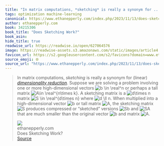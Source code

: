 ```yaml
---
title: "In matrix computations, *sketching* is really a synonym for ..."
tags: optimization machine-learning
canonical: https://www.ethanepperly.com/index.php/2023/11/13/does-sketching-work/
author: ethanepperly.com
book: 34215306
book_title: "Does Sketching Work?"
book_asin: 
hide_title: true
readwise_url: https://readwise.io/open/627064576
image: https://readwise-assets.s3.amazonaws.com/static/images/article4.6bc1851654a0.png
favicon_url: https://s2.googleusercontent.com/s2/favicons?domain=www.ethanepperly.com
source_emoji: 🌐
source_url: "https://www.ethanepperly.com/index.php/2023/11/13/does-sketching-work/#:~:text=In%20matrix%20computations%2C,%22Rendered%20by%20QuickLaTeX.com%22%29."
---
```


> In matrix computations, *sketching* is really a synonym for (linear) *[dimensionality reduction](https://en.wikipedia.org/wiki/Dimensionality_reduction)*. Suppose we are solving a problem involving one or more high-dimensional vectors ![b \in \real^n](https://www.ethanepperly.com/wp-content/ql-cache/quicklatex.com-ddb0539706f0e19f796b7f6effe98b00_l3.svg "Rendered by QuickLaTeX.com") or perhaps a tall matrix ![A\in \real^{n\times k}](https://www.ethanepperly.com/wp-content/ql-cache/quicklatex.com-164e9b7d7f19950cd0af6c10ffec883a_l3.svg "Rendered by QuickLaTeX.com"). A sketching matrix is a ![d\times n](https://www.ethanepperly.com/wp-content/ql-cache/quicklatex.com-b118eb48a0f3a3bb7ac8f8d265c0300d_l3.svg "Rendered by QuickLaTeX.com") matrix ![S \in \real^{d\times n}](https://www.ethanepperly.com/wp-content/ql-cache/quicklatex.com-7c537b1753cb56097f1a93564131f2c8_l3.svg "Rendered by QuickLaTeX.com") where ![d \ll n](https://www.ethanepperly.com/wp-content/ql-cache/quicklatex.com-c286cd7fc453e1c54f958fe49b446cd6_l3.svg "Rendered by QuickLaTeX.com"). When multiplied into a high-dimensional vector ![b](https://www.ethanepperly.com/wp-content/ql-cache/quicklatex.com-d367db15ab96b6ada10e49a8d354cecd_l3.svg "Rendered by QuickLaTeX.com") or tall matrix ![A](https://www.ethanepperly.com/wp-content/ql-cache/quicklatex.com-8708737a8414b150504a4f35aea0898b_l3.svg "Rendered by QuickLaTeX.com"), the sketching matrix ![S](https://www.ethanepperly.com/wp-content/ql-cache/quicklatex.com-746e044a46e88a23a46735cdae2195d9_l3.svg "Rendered by QuickLaTeX.com") produces compressed or “sketched” versions ![Sb](https://www.ethanepperly.com/wp-content/ql-cache/quicklatex.com-12adc2c2275d8a42ada5ba20c13d51ed_l3.svg "Rendered by QuickLaTeX.com") and ![SA](https://www.ethanepperly.com/wp-content/ql-cache/quicklatex.com-94db86e986520e0ef12f57bb77d8e8e9_l3.svg "Rendered by QuickLaTeX.com") that are much smaller than the original vector ![b](https://www.ethanepperly.com/wp-content/ql-cache/quicklatex.com-d367db15ab96b6ada10e49a8d354cecd_l3.svg "Rendered by QuickLaTeX.com") and matrix ![A](https://www.ethanepperly.com/wp-content/ql-cache/quicklatex.com-8708737a8414b150504a4f35aea0898b_l3.svg "Rendered by QuickLaTeX.com").
> <div class="quoteback-footer"><div class="quoteback-avatar"><img class="mini-favicon" src="https://s2.googleusercontent.com/s2/favicons?domain=www.ethanepperly.com"></div><div class="quoteback-metadata"><div class="metadata-inner"><span style="display:none">FROM:</span><div aria-label="ethanepperly.com" class="quoteback-author"> ethanepperly.com</div><div aria-label="Does Sketching Work?" class="quoteback-title"> Does Sketching Work?</div></div></div><div class="quoteback-backlink"><a target="_blank" aria-label="go to the full text of this quotation" rel="noopener" href="https://www.ethanepperly.com/index.php/2023/11/13/does-sketching-work/#:~:text=In%20matrix%20computations%2C,%22Rendered%20by%20QuickLaTeX.com%22%29." class="quoteback-arrow"> Source</a></div></div>